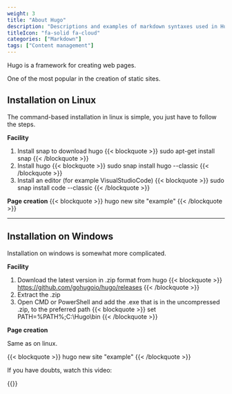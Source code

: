 ```yaml
---
weight: 3
title: "About Hugo"
description: "Descriptions and examples of markdown syntaxes used in Hugo."
titleIcon: "fa-solid fa-cloud"
categories: ["Markdown"]
tags: ["Content management"]
---
```


Hugo is a framework for creating web pages.

One of the most popular in the creation of static sites.


## Installation on Linux

The command-based installation in linux is simple, you just have to follow the steps.

**Facility**

1. Install snap to download hugo
{{< blockquote >}}
sudo apt-get install snap
{{< /blockquote >}}
2. Install hugo
{{< blockquote >}}
sudo snap install hugo --classic
{{< /blockquote >}}
3. Install an editor (for example VisualStudioCode)
{{< blockquote >}}
sudo snap install code --classic
{{< /blockquote >}}

**Page creation**
{{< blockquote >}}
hugo new site "example"
{{< /blockquote >}}

***

## Installation on Windows

Installation on windows is somewhat more complicated.

**Facility**

1. Download the latest version in .zip format from hugo
{{< blockquote >}}
https://github.com/gohugoio/hugo/releases
{{< /blockquote >}}
2. Extract the .zip
3. Open CMD or PowerShell and add the .exe that is in the uncompressed .zip, to the preferred path
{{< blockquote >}}
set PATH=%PATH%;C:\Hugo\bin
{{< /blockquote >}}

**Page creation**

Same as on linux.

{{< blockquote >}}
hugo new site "example"
{{< /blockquote >}}

If you have doubts, watch this video:

{{<youtube G7umPCU-8xc>}}